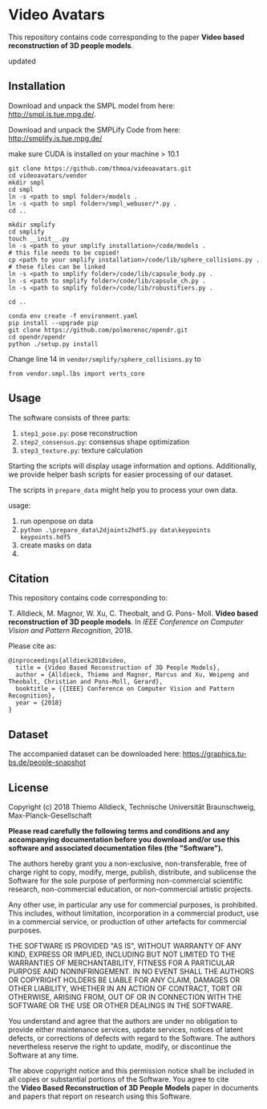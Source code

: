 # Video Avatars

This repository contains code corresponding to the paper **Video based reconstruction of 3D people models**.

updated 

## Installation

Download and unpack the SMPL model from here: http://smpl.is.tue.mpg.de/.

Download and unpack the SMPLify Code from here: http://smplify.is.tue.mpg.de/

make sure CUDA is installed on your machine > 10.1

```
git clone https://github.com/thmoa/videoavatars.git
cd videoavatars/vendor
mkdir smpl
cd smpl
ln -s <path to smpl folder>/models .
ln -s <path to smpl folder>/smpl_webuser/*.py .
cd ..

mkdir smplify
cd smplify
touch __init__.py
ln -s <path to your smplify installation>/code/models .
# this file needs to be copied!
cp <path to your smplify installation>/code/lib/sphere_collisions.py .
# these files can be linked
ln -s <path to smplify folder>/code/lib/capsule_body.py .
ln -s <path to smplify folder>/code/lib/capsule_ch.py .
ln -s <path to smplify folder>/code/lib/robustifiers.py .

cd ..

conda env create -f environment.yaml
pip install --upgrade pip
git clone https://github.com/polmorenoc/opendr.git
cd opendr/opendr
python ./setup.py install

```

Change line 14 in `vendor/smplify/sphere_collisions.py` to
```
from vendor.smpl.lbs import verts_core
```

## Usage

The software consists of three parts:

1. `step1_pose.py`: pose reconstruction
2. `step2_consensus.py`: consensus shape optimization
3. `step3_texture.py`: texture calculation

Starting the scripts will display usage information and options.
Additionally, we provide helper bash scripts for easier processing of our dataset.

The scripts in `prepare_data` might help you to process your own data.

usage:

1. run openpose on data
2. `python .\prepare_data\2djoints2hdf5.py data\keypoints keypoints.hdf5`
3. create masks on data
4. 

## Citation

This repository contains code corresponding to:

T. Alldieck, M. Magnor, W. Xu, C. Theobalt, and G. Pons-
Moll. **Video based reconstruction of 3D people models**. In
*IEEE Conference on Computer Vision and Pattern Recognition*, 2018.

Please cite as:

```
@inproceedings{alldieck2018video,
  title = {Video Based Reconstruction of 3D People Models},
  author = {Alldieck, Thiemo and Magnor, Marcus and Xu, Weipeng and Theobalt, Christian and Pons-Moll, Gerard},
  booktitle = {{IEEE} Conference on Computer Vision and Pattern Recognition},
  year = {2018}
}
```


## Dataset

The accompanied dataset can be downloaded here: https://graphics.tu-bs.de/people-snapshot

## License

Copyright (c) 2018 Thiemo Alldieck, Technische Universität Braunschweig, Max-Planck-Gesellschaft

**Please read carefully the following terms and conditions and any accompanying documentation before you download and/or use this software and associated documentation files (the "Software").**

The authors hereby grant you a non-exclusive, non-transferable, free of charge right to copy, modify, merge, publish, distribute, and sublicense the Software for the sole purpose of performing non-commercial scientific research, non-commercial education, or non-commercial artistic projects.

Any other use, in particular any use for commercial purposes, is prohibited. This includes, without limitation, incorporation in a commercial product, use in a commercial service, or production of other artefacts for commercial purposes.

THE SOFTWARE IS PROVIDED "AS IS", WITHOUT WARRANTY OF ANY KIND, EXPRESS OR IMPLIED, INCLUDING BUT NOT LIMITED TO THE WARRANTIES OF MERCHANTABILITY, FITNESS FOR A PARTICULAR PURPOSE AND NONINFRINGEMENT. IN NO EVENT SHALL THE AUTHORS OR COPYRIGHT HOLDERS BE LIABLE FOR ANY CLAIM, DAMAGES OR OTHER LIABILITY, WHETHER IN AN ACTION OF CONTRACT, TORT OR OTHERWISE, ARISING FROM, OUT OF OR IN CONNECTION WITH THE SOFTWARE OR THE USE OR OTHER DEALINGS IN THE SOFTWARE.

You understand and agree that the authors are under no obligation to provide either maintenance services, update services, notices of latent defects, or corrections of defects with regard to the Software. The authors nevertheless reserve the right to update, modify, or discontinue the Software at any time.

The above copyright notice and this permission notice shall be included in all copies or substantial portions of the Software. You agree to cite the **Video Based Reconstruction of 3D People Models** paper in documents and papers that report on research using this Software.
